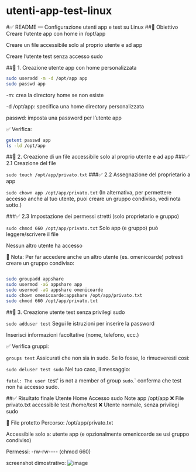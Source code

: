 # utenti-app-test-linux

#✅ README — Configurazione utenti app e test su Linux
##🎯 Obiettivo
Creare l’utente app con home in /opt/app

Creare un file accessibile solo al proprio utente e ad app

Creare l’utente test senza accesso sudo

##📌 1. Creazione utente app con home personalizzata
```bash
sudo useradd -m -d /opt/app app
sudo passwd app
```
-m: crea la directory home se non esiste

-d /opt/app: specifica una home directory personalizzata

passwd: imposta una password per l’utente app

✅ Verifica:

```bash
getent passwd app
ls -ld /opt/app
```
##📌 2. Creazione di un file accessibile solo al proprio utente e ad app
###✅ 2.1 Creazione del file

`sudo touch /opt/app/privato.txt`
###✅ 2.2 Assegnazione del proprietario a app

`sudo chown app /opt/app/privato.txt`
(In alternativa, per permettere accesso anche al tuo utente, puoi creare un gruppo condiviso, vedi nota sotto.)

###✅ 2.3 Impostazione dei permessi stretti (solo proprietario e gruppo)

`sudo chmod 660 /opt/app/privato.txt`
Solo app (e gruppo) può leggere/scrivere il file

Nessun altro utente ha accesso

📎 Nota: Per far accedere anche un altro utente (es. omenicoarde) potresti creare un gruppo condiviso:

```bash

sudo groupadd appshare
sudo usermod -aG appshare app
sudo usermod -aG appshare omenicoarde
sudo chown omenicoarde:appshare /opt/app/privato.txt
sudo chmod 660 /opt/app/privato.txt
```
##📌 3. Creazione utente test senza privilegi sudo

`sudo adduser test`
Segui le istruzioni per inserire la password

Inserisci informazioni facoltative (nome, telefono, ecc.)

✅ Verifica gruppi:

`groups test`
Assicurati che non sia in sudo. Se lo fosse, lo rimuoveresti così:


`sudo deluser test sudo`
Nel tuo caso, il messaggio:


`fatal: The user `test' is not a member of group `sudo`.`
conferma che test non ha accesso sudo.

##✅ Risultato finale
Utente	Home	Accesso sudo	Note
app	/opt/app	❌	File privato.txt accessibile
test	/home/test	❌	Utente normale, senza privilegi sudo

📂 File protetto
Percorso: /opt/app/privato.txt

Accessibile solo a: utente app (e opzionalmente omenicoarde se usi gruppo condiviso)

Permessi: -rw-rw---- (chmod 660)



screenshot dimostrativo:
![image](https://github.com/user-attachments/assets/3b97684b-31fe-448c-ad99-9e8b04d873ca)

